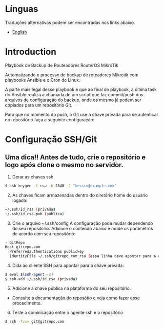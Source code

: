 # Línguas
Traduções alternativas podem ser encontradas nos links abaixo.
- [English](README-en.md)

# Introduction
Playbook de Backup de Routeadores RouterOS MikroTik

Automatizando o processo de backup de roteadores Mikrotik com playbooks Ansible e o Cron do Linux.

A parte mais legal desse playbook é que ao final do playbook, a última task do Ansible realiza a chamada de um script que faz commit/push dos arquivos de configuração do backup, onde os mesmo já podem ser copiados para um repositório Git.

Para que no momento do push, o Git use a chave privada para se autenticar no repositório faça a seguinte configuração:

# Configuração SSH/Git
Uma dica!! Antes de tudo, crie o repositório e logo após clone o mesmo no servidor.
----------
1. Gerar as chaves ssh
```bash
$ ssh-keygen -t rsa -b 2048 -C "kessix@example.com"
```
2. As chaves ficam armazenadas dentro do diretório home do usuário logado:
```bash
~/.ssh/id_rsa (privada)
~/.ssh/id_rsa.pub (pública)
```
3. Crie o arquivo ~/.ssh/config
A configuração pode mudar dependendo do seu repositório.
Adionce o conteúdo abaixo e mude os parâmetros de acordo com seu repositório:
```bash
- GitRepo
Host gitrepo.com
  Preferredauthentications publickey
  IdentityFile ~/.ssh/gitrepo_com_rsa (essa linha deve apontar para a chave privada)
 ```
4. Dida ao cliente SSH para apontar para a chave privada:
```bash
$ eval $(ssh-agent -s)
$ ssh-add ~/.ssh/id_rsa (privada)
```
5. Adicione a chave pública na plataforma do seu repositório.
- Consulte a documentação do reposótio e veja como fazer esse procedimento.

6. Teste a cominicação entre o agente ssh e o repositório
```bash
$ ssh -Tvvv git@gitrepo.com
```
